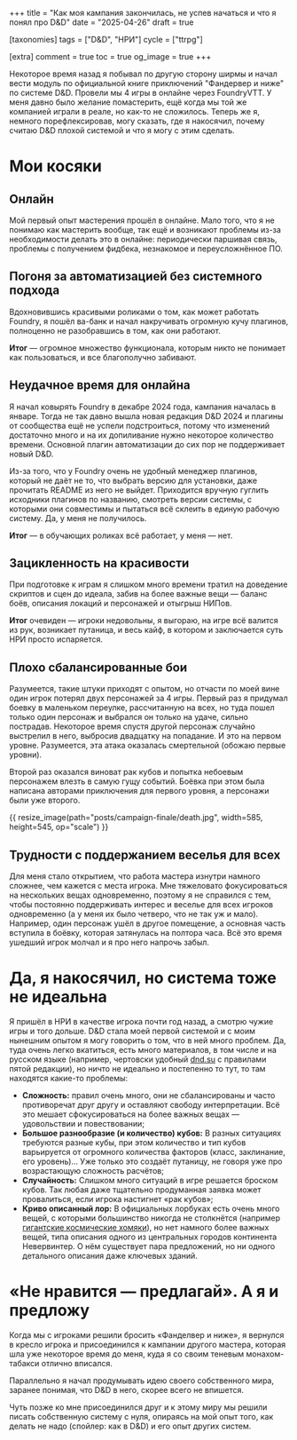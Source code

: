 +++
title = "Как моя кампания закончилась, не успев начаться и что я понял про D&D"
date = "2025-04-26"
draft = true

[taxonomies]
tags = ["D&D", "НРИ"]
cycle = ["ttrpg"]

[extra]
comment = true
toc = true
og_image = true
+++

Некоторое время назад я побывал по другую сторону ширмы и начал вести модуль по официальной книге приключений "Фандервер и ниже" по системе D&D. Провели мы 4 игры в онлайне через FoundryVTT. У меня давно было желание помастерить, ещё когда мы той же компанией играли в реале, но как-то не сложилось. Теперь же я, немного порефлексировав, могу сказать, где я накосячил, почему считаю D&D плохой системой и что я могу с этим сделать.

<!--more-->

# Мои косяки

## Онлайн

Мой первый опыт мастерения прошёл в онлайне. Мало того, что я не понимаю как мастерить вообще, так ещё и возникают проблемы из-за необходимости делать это в онлайне: периодически паршивая связь, проблемы с получением фидбека, незнакомое и переусложнённое ПО.

## Погоня за автоматизацией без системного подхода

Вдохновившись красивыми роликами о том, как может работать Foundry, я пошёл ва-банк и начал накручивать огромную кучу плагинов, полноценно не разобравшись в том, как они работают.

**Итог** — огромное множество функционала, которым никто не понимает как пользоваться, и все благополучно забивают.

## Неудачное время для онлайна

Я начал ковырять Foundry в декабре 2024 года, кампания началась в январе. Тогда не так давно вышла новая редакция D&D 2024 и плагины от сообщества ещё не успели подстроиться, потому что изменений достаточно много и на их допиливание нужно некоторое количество времени. Основной плагин автоматизации до сих пор не поддерживает новый D&D.

Из-за того, что у Foundry очень не удобный менеджер плагинов, который не даёт не то, что выбрать версию для установки, даже прочитать README из него не выйдет. Приходится вручную гуглить исходники плагинов по названию, смотреть версии системы, с которыми они совместимы и пытаться всё склеить в единую рабочую систему. Да, у меня не получилось.

**Итог** — в обучающих роликах всё работает, у меня — нет.

## Зацикленность на красивости

При подготовке к играм я слишком много времени тратил на доведение скриптов и сцен до идеала, забив на более важные вещи — баланс боёв, описания локаций и персонажей и отыгрыш НИПов.

**Итог** очевиден — игроки недовольны, я выгораю, на игре всё валится из рук, возникает путаница, и весь кайф, в котором и заключается суть НРИ просто испаряется.

## Плохо сбалансированные бои

Разумеется, такие штуки приходят с опытом, но отчасти по моей вине один игрок потерял двух персонажей за 4 игры. Первый раз я придумал боевку в маленьком переулке, рассчитанную на всех, но туда пошел только один персонаж и выбрался он только на удаче, сильно пострадав. Некоторое время спустя другой персонаж случайно выстрелил в него, выбросив двадцатку на попадание. И это на первом уровне. Разумеется, эта атака оказалась смертельной (обожаю первые уровни).

Второй раз оказался виноват рак кубов и попытка небоевым персонажем влезть в самую гущу событий. Боёвка при этом была написана авторами приключения для первого уровня, а персонажи были уже второго.

{{ resize_image(path="posts/campaign-finale/death.jpg", width=585, height=545, op="scale") }}


## Трудности с поддержанием веселья для всех

Для меня стало открытием, что работа мастера изнутри намного сложнее, чем кажется с места игрока. Мне тяжеловато фокусироваться на нескольких вещах одновременно, поэтому я не справился с тем, чтобы постоянно поддерживать интерес и веселье для всех игроков одновременно (а у меня их было четверо, что не так уж и мало). Например, один персонаж ушёл в другое помещение, а основная часть вступила в боёвку, которая затянулась на полтора часа. Всё это время ушедший игрок молчал и я про него напрочь забыл.

# Да, я накосячил, но система тоже не идеальна

Я пришёл в НРИ в качестве игрока почти год назад, а смотрю чужие игры и того дольше. D&D стала моей первой системой и с моим нынешним опытом я могу говорить о том, что в ней много проблем. Да, туда очень легко вкатиться, есть много материалов, в том числе и на русском языке (например, чертовски удобный [dnd.su](https://dnd.su) с правилами пятой редакции), но ничто не идеально и постепенно то тут, то там находятся какие-то проблемы:

- **Сложность:** правил очень много, они не сбалансированы и часто противоречат друг другу и оставляют свободу интерпретации. Всё это мешает сфокусироваться на более важных вещах — удовольствии и повествовании;
- **Большое разнообразие (и количество) кубов:** В разных ситуациях требуются разные кубы, при этом количество и тип кубов варьируется от огромного количества факторов (класс, заклинание, его уровень)… Уже только это создаёт путаницу, не говоря уже про возрастающую сложность расчётов;
- **Случайность:** Слишком много ситуаций в игре решается броском кубов. Так любая даже тщательно продуманная заявка может провалиться, если игрока настигнет «рак кубов»;
- **Криво описанный лор:** В официальных лорбуках есть очень много вещей, с которыми большинство никогда не столкнётся (например [гигантские космические хомяки](https://dnd.su/bestiary/8692-giant-space-hamster/)), но нет намного более важных вещей, типа описания одного из центральных городов континента Невервинтер. О нём существует пара предложений, но ни одного детального описания даже ключевых зданий.

# «Не нравится — предлагай». А я и предложу

Когда мы с игроками решили бросить «Фанделвер и ниже», я вернулся в кресло игрока и присоединился к кампании другого мастера, которая шла уже некоторое время до меня, куда я со своим теневым монахом-табакси отлично вписался.

Параллельно я начал продумывать идею своего собственного мира, заранее понимая, что D&D в него, скорее всего не впишется.

Чуть позже ко мне присоединился друг и к этому миру мы решили писать собственную систему с нуля, опираясь на мой опыт того, как делать не надо (спойлер: как в D&D) и его опыт других систем. 